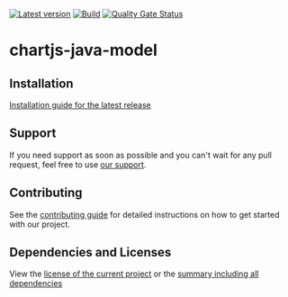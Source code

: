 [![Latest version](https://img.shields.io/maven-central/v/software.xdev/chartjs-java-model?logo=apache%20maven)](https://mvnrepository.com/artifact/software.xdev/chartjs-java-model)
[![Build](https://img.shields.io/github/actions/workflow/status/xdev-software/chartjs-java-model/checkBuild.yml?branch=develop)](https://github.com/xdev-software/chartjs-java-model/actions/workflows/checkBuild.yml?query=branch%3Adevelop)
[![Quality Gate Status](https://sonarcloud.io/api/project_badges/measure?project=xdev-software_chartjs-java-model&metric=alert_status)](https://sonarcloud.io/dashboard?id=xdev-software_chartjs-java-model)

# chartjs-java-model


## Installation
[Installation guide for the latest release](https://github.com/xdev-software/chartjs-java-model/releases/latest#Installation)

## Support
If you need support as soon as possible and you can't wait for any pull request, feel free to use [our support](https://xdev.software/en/services/support).

## Contributing
See the [contributing guide](./CONTRIBUTING.md) for detailed instructions on how to get started with our project.

## Dependencies and Licenses
View the [license of the current project](LICENSE) or the [summary including all dependencies](https://xdev-software.github.io/chartjs-java-model/dependencies)

